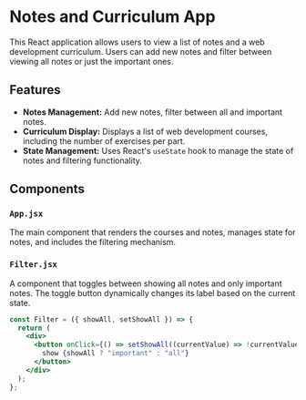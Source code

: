 # Notes and Curriculum App

This React application allows users to view a list of notes and a web development curriculum. Users can add new notes and filter between viewing all notes or just the important ones.

## Features

- **Notes Management:** Add new notes, filter between all and important notes.
- **Curriculum Display:** Displays a list of web development courses, including the number of exercises per part.
- **State Management:** Uses React's `useState` hook to manage the state of notes and filtering functionality.

## Components

### `App.jsx`

The main component that renders the courses and notes, manages state for notes, and includes the filtering mechanism.

### `Filter.jsx`

A component that toggles between showing all notes and only important notes. The toggle button dynamically changes its label based on the current state.

```jsx
const Filter = ({ showAll, setShowAll }) => {
  return (
    <div>
      <button onClick={() => setShowAll((currentValue) => !currentValue)}>
        show {showAll ? "important" : "all"}
      </button>
    </div>
  );
};
```
